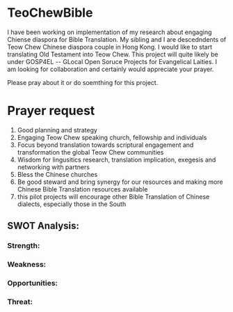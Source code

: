 # TeoChewBible

I have been working on implementation of my research about engaging Chiense diaspora for Bible Translation.
My sibling and I are descedndents of Teow Chew Chinese diaspora couple in Hong Kong.
I would like to start translating Old Testament into Teow Chew. This project will quite likely be under GOSP4EL -- GLocal Open Soruce Projects for Evangelical Laities. I am looking for collaboration and certainly would appreciate your prayer.

Please pray about it or do soemthing for this project. 

# Prayer request

1. Good planning and strategy
2. Engaging Teow Chew speaking church, fellowship and individuals
3. Focus beyond translation towards scriptural engagement and transformation the global Teow Chew communities
4. Wisdom for lingusitics research, translation implication, exegesis and networking with partners
5. Bless the Chinese churches
6. Be good steward and bring synergy for our resources and making more Chinese Bible Translation resources available
7. this pilot projects will encourage other Bible Translation of Chinese dialects, especially those in the South



## SWOT Analysis:

### Strength:





### Weakness:





### Opportunities:






### Threat:



